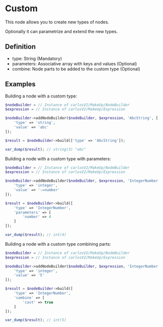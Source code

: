 # Custom

This node allows you to create new types of nodes.

Optionally it can parametrize and extend the new types.

## Definition

* type: String (Mandatory)
* parameters: Associative array with keys and values (Optional)
* combine: Node parts to be added to the custom type (Optional)

## Examples

Building a node with a custom type: 

```php
$nodeBuilder = // Instance of carlosV2/MakeUp/NodeBuilder
$expression = // Instance of carlosV2/MakeUp/Expression

$nodeBuilder->addNodeBuilder($nodeBuilder, $expression, 'AbcString', [
    'type' => 'string',
    'value' => 'abc'
]);

$result = $nodeBuilder->build(['type' => 'AbcString']);

var_dump($result); // string(3) "abc"
```

Building a node with a custom type with parameters: 

```php
$nodeBuilder = // Instance of carlosV2/MakeUp/NodeBuilder
$expression = // Instance of carlosV2/MakeUp/Expression

$nodeBuilder->addNodeBuilder($nodeBuilder, $expression, 'IntegerNumber', [
    'type' => 'integer',
    'value' => ':=number'
]);

$result = $nodeBuilder->build([
    'type' => 'IntegerNumber',
    'parameters' => [
        'number' => 4
    ]
]);

var_dump($result); // int(4)
```

Building a node with a custom type combining parts: 

```php
$nodeBuilder = // Instance of carlosV2/MakeUp/NodeBuilder
$expression = // Instance of carlosV2/MakeUp/Expression

$nodeBuilder->addNodeBuilder($nodeBuilder, $expression, 'IntegerNumber', [
    'type' => 'integer',
    'value' => '5'
]);

$result = $nodeBuilder->build([
    'type' => 'IntegerNumber',
    'combine' => [
        'cast' => true
    ]
]);

var_dump($result); // int(5)
```
